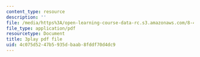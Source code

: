 ```yaml
---
content_type: resource
description: ''
file: /media/https%3A/open-learning-course-data-rc.s3.amazonaws.com/8-422-atomic-and-optical-physics-ii-spring-2013/4c075d5247b5935dbaab8fddf70d4dc9_TJUXTASd0g0.pdf
file_type: application/pdf
resourcetype: Document
title: 3play pdf file
uid: 4c075d52-47b5-935d-baab-8fddf70d4dc9
---
```

